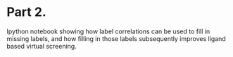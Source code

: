 # Part 2.

Ipython notebook showing how label correlations can be used to fill in missing labels, and how filling in those labels subsequently improves ligand based virtual screening. 

